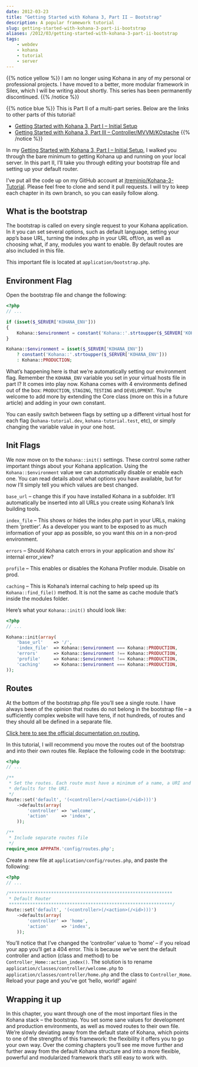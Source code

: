 ```yaml
---
date: 2012-03-23
title: "Getting Started with Kohana 3, Part II – Bootstrap"
description: A popular framework tutorial
slug: getting-started-with-kohana-3-part-ii-bootstrap
aliases: /2012/03/getting-started-with-kohana-3-part-ii-bootstrap
tags:
    - webdev
    - kohana
    - tutorial
    - server
---
```


{{% notice yellow %}}
I am no longer using Kohana in any of my personal or professional
projects. I have moved to a better, more modular framework in Silex, which I will
be writing about shortly. This series has been permanently discontinued.
{{% /notice %}}

{{% notice blue %}}
This is Part II of a multi-part series. Below are the links to other
parts of this tutorial!

* [Getting Started with Kohana 3, Part I – Initial Setup](/blog/getting-started-with-kohana-3-part-i)
* [Getting Started with Kohana 3, Part III – Controller/MVVM/KOstache](/blog/getting-started-with-kohana-3-part-iii-controller-mvvm-kostache)
{{% /notice %}}

In my
[Getting Started with Kohana 3, Part I – Initial Setup](/blog/getting-started-with-kohana-3-part-i),
I walked you through the bare minimum to getting Kohana up and running on your local
server. In this part II, I’ll take you through editing your bootstrap file and
setting up your default router.

I’ve put all the code up on my GitHub account at
[jtreminio/Kohana-3-Tutorial](https://github.com/jtreminio/Kohana-3-Tutorial). Please
feel free to clone and send it pull requests. I will try to keep each chapter in its
own branch, so you can easily follow along.

## What is the bootstrap

The bootstrap is called on every single request to your Kohana application. In it you
can set several options, such as default language, setting your app’s base URL, turning
the index.php in your URL off/on, as well as choosing what, if any, modules you want
to enable. By default routes are also included in this file.

This important file is located at `application/bootstrap.php`.

## Environment Flag

Open the bootstrap file and change the following:

```php
<?php
// ...

if (isset($_SERVER['KOHANA_ENV']))
{
    Kohana::$environment = constant('Kohana::'.strtoupper($_SERVER['KOHANA_ENV']));
}

Kohana::$environment = isset($_SERVER['KOHANA_ENV'])
    ? constant('Kohana::'.strtoupper($_SERVER['KOHANA_ENV']))
    : Kohana::PRODUCTION;
```

What’s happening here is that we’re automatically setting our environment flag.
Remember the `KOHANA_ENV` variable you set in your virtual hosts file in part I?
It comes into play now. Kohana comes with 4 environments defined out of the box:
`PRODUCTION`, `STAGING`, `TESTING` and `DEVELOPMENT`. You’re welcome to add more
by extending the Core class (more on this in a future article) and adding in
your own constant.

You can easily switch between flags by setting up a different virtual host for
each flag (`kohana-tutorial.dev`, `kohana-tutorial.test`, etc), or simply changing
the variable value in your one host.

## Init Flags

We now move on to the `Kohana::init()` settings. These control some rather
important things about your Kohana application. Using the `Kohana::$environment`
value we can automatically disable or enable each one. You can read details about
what options you have available, but for now I’ll simply tell you which values
are best changed.

`base_url` – change this if you have installed Kohana in a subfolder. It’ll
automatically be inserted into all URLs you create using Kohana’s link building
tools.

`index_file` – This shows or hides the index.php part in your URLs, making them
‘prettier’. As a developer you want to be exposed to as much information of your
app as possible, so you want this *on* in a non-prod environment.

`errors` – Should Kohana catch errors in your application and show its’ internal
error_view?

`profile` – This enables or disables the Kohana Profiler module. Disable on prod.

`caching` – This is Kohana’s internal caching to help speed up its
`Kohana::find_file()` method. It is not the same as cache module that’s inside the
modules folder.

Here’s what your `Kohana::init()` should look like:

```php
<?php
// ...

Kohana::init(array(
    'base_url'    => '/',
    'index_file'  => Kohana::$environment === Kohana::PRODUCTION,
    'errors'      => Kohana::$environment !== Kohana::PRODUCTION,
    'profile'     => Kohana::$environment !== Kohana::PRODUCTION,
    'caching'     => Kohana::$environment === Kohana::PRODUCTION,
));
```

## Routes

At the bottom of the bootstrap.php file you’ll see a single route. I have always
been of the opinion that routes do not belong in the bootstrap file – a sufficiently
complex website will have tens, if not hundreds, of routes and they should all be
defined in a separate file.

[Click here to see the official documentation on routing.](http://kohanaframework.org/3.2/guide/kohana/routing)

In this tutorial, I will recommend you move the routes out of the bootstrap and
into their own routes file. Replace the following code in the bootstrap:

```php
<?php
// ...

/**
 * Set the routes. Each route must have a minimum of a name, a URI and a set of
 * defaults for the URI.
 */
Route::set('default', '(<controller>(/<action>(/<id>)))')
    ->defaults(array(
        'controller' => 'welcome',
        'action'     => 'index',
    ));

/**
 * Include separate routes file
 */
require_once APPPATH.'config/routes.php';
```

Create a new file at `application/config/routes.php`, and paste the following:

```php
<?php
// ...

/**************************************************************
 * Default Router
 **************************************************************/
Route::set('default', '(<controller>(/<action>(/<id>)))')
    ->defaults(array(
        'controller' => 'home',
        'action'     => 'index',
    ));
```

You’ll notice that I’ve changed the ‘controller’ value to ‘home’ – if you reload
your app you’ll get a 404 error. This is because we’ve sent the default controller
and action (class and method) to be `Controller_Home::action_index()`. The solution
is to rename `application/classes/controller/welcome.php` to
`application/classes/controller/home.php` and the class to `Controller_Home`. Reload
your page and you’ve got ‘hello, world!’ again!

## Wrapping it up

In this chapter, you want through one of the most important files in the Kohana
stack – the bootstrap. You set some sane values for development and production
environments, as well as moved routes to their own file. We’re slowly deviating away
from the default state of Kohana, which points to one of the strengths of this
framework: the flexibility it offers you to go your own way. Over the coming
chapters you’ll see me move further and further away from the default Kohana
structure and into a more flexible, powerful and modularized framework that’s
still easy to work with.
